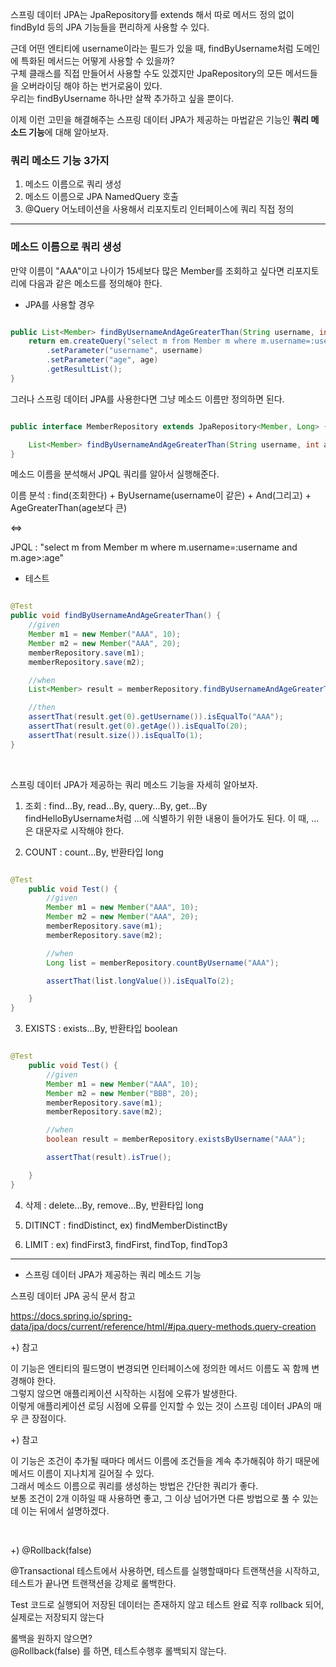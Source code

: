 스프링 데이터 JPA는 JpaRepository를 extends 해서 따로 메서드 정의 없이 findById 등의 JPA 기능들을 편리하게 사용할 수 있다.

근데 어떤 엔티티에 username이라는 필드가 있을 때, findByUsername처럼 도메인에 특화된 메서드는 어떻게 사용할 수 있을까? <br/>
구체 클래스를 직접 만들어서 사용할 수도 있겠지만 JpaRepository의 모든 메서드들을 오버라이딩 해야 하는 번거로움이 있다.<br/>
우리는 findByUsername 하나만 살짝 추가하고 싶을 뿐이다.


이제 이런 고민을 해결해주는 스프링 데이터 JPA가 제공하는 마법같은 기능인 **쿼리 메소드 기능**에 대해 알아보자.

### 쿼리 메소드 기능 3가지

1. 메소드 이름으로 쿼리 생성
2. 메소드 이름으로 JPA NamedQuery 호출
3. @Query 어노테이션을 사용해서 리포지토리 인터페이스에 쿼리 직접 정의

---

### 메소드 이름으로 쿼리 생성

만약 이름이 "AAA"이고 나이가 15세보다 많은 Member를 조회하고 싶다면 리포지토리에 다음과 같은 메소드를 정의해야 한다.

* JPA를 사용할 경우

```java

public List<Member> findByUsernameAndAgeGreaterThan(String username, int age) {
    return em.createQuery("select m from Member m where m.username=:username and m.age>:age")
        .setParameter("username", username)
        .setParameter("age", age)
    	.getResultList();
}

```

그러나 스프링 데이터 JPA를 사용한다면 그냥 메소드 이름만 정의하면 된다.

```java

public interface MemberRepository extends JpaRepository<Member, Long> {

    List<Member> findByUsernameAndAgeGreaterThan(String username, int age);
}

```

메소드 이름을 분석해서 JPQL 쿼리를 알아서 실행해준다.

이름 분석 : find(조회한다) + ByUsername(username이 같은) + And(그리고) + AgeGreaterThan(age보다 큰)

<=>

JPQL : "select m from Member m where m.username=:username and m.age>:age" 

* 테스트

```java

@Test
public void findByUsernameAndAgeGreaterThan() {
    //given
    Member m1 = new Member("AAA", 10);
    Member m2 = new Member("AAA", 20);
    memberRepository.save(m1);
    memberRepository.save(m2);

    //when
    List<Member> result = memberRepository.findByUsernameAndAgeGreaterThan("AAA", 15);

    //then
    assertThat(result.get(0).getUsername()).isEqualTo("AAA");
    assertThat(result.get(0).getAge()).isEqualTo(20);
    assertThat(result.size()).isEqualTo(1);
}

```

<br/>

스프링 데이터 JPA가 제공하는 쿼리 메소드 기능을 자세히 알아보자.

1. 조회 : find...By, read...By, query...By, get...By <br/>
findHelloByUsername처럼 ...에 식별하기 위한 내용이 들어가도 된다. 이 때, ...은 대문자로 시작해야 한다.

2. COUNT : count...By, 반환타입 long

```java

@Test
    public void Test() {
        //given
        Member m1 = new Member("AAA", 10);
        Member m2 = new Member("AAA", 20);
        memberRepository.save(m1);
        memberRepository.save(m2);

        //when
        Long list = memberRepository.countByUsername("AAA");

        assertThat(list.longValue()).isEqualTo(2);

    }
}

```

3. EXISTS : exists...By, 반환타입 boolean

```java

@Test
    public void Test() {
        //given
        Member m1 = new Member("AAA", 10);
        Member m2 = new Member("BBB", 20);
        memberRepository.save(m1);
        memberRepository.save(m2);

        //when
        boolean result = memberRepository.existsByUsername("AAA");

        assertThat(result).isTrue();

    }
}

```

4. 삭제 : delete...By, remove...By, 반환타입 long

5. DITINCT : findDistinct, ex) findMemberDistinctBy

6. LIMIT : ex) findFirst3, findFirst, findTop, findTop3

---

* 스프링 데이터 JPA가 제공하는 쿼리 메소드 기능

스프링 데이터 JPA 공식 문서 참고

https://docs.spring.io/spring-data/jpa/docs/current/reference/html/#jpa.query-methods.query-creation

+) 참고

이 기능은 엔티티의 필드명이 변경되면 인터페이스에 정의한 메서드 이름도 꼭 함께 변경해야 한다. <br/>
그렇지 않으면 애플리케이션 시작하는 시점에 오류가 발생한다. <br/>
이렇게 애플리케이션 로딩 시점에 오류를 인지할 수 있는 것이 스프링 데이터 JPA의 매우 큰 장점이다.


+) 참고

이 기능은 조건이 추가될 때마다 메서드 이름에 조건들을 계속 추가해줘야 하기 때문에 메서드 이름이 지나치게 길어질 수 있다. <br/>
그래서 메소드 이름으로 쿼리를 생성하는 방법은 간단한 쿼리가 좋다.  <br/>
보통 조건이 2개 이하일 때 사용하면 좋고, 그 이상 넘어가면 다른 방법으로 풀 수 있는데 이는 뒤에서 설명하겠다.

<br/>

+) @Rollback(false)

@Transactional 테스트에서 사용하면, 테스트를 실행할때마다 트랜잭션을 시작하고, 테스트가 끝나면 트랜잭션을 강제로 롤백한다.

Test 코드로 실행되어 저장된 데이터는 존재하지 않고 테스트 완료 직후 rollback 되어, 실제로는 저장되지 않는다

롤백을 원하지 않으면? <br/>
@Rollback(false) 를 하면, 테스트수행후 롤백되지 않는다.
